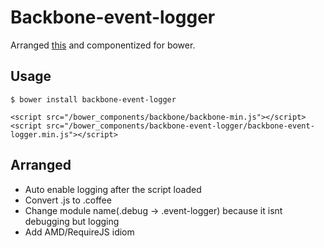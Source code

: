 Backbone-event-logger
=====================

Arranged [this](http://qiita.com/ktty1220/items/f1bb5b4eb48839de8394) and componentized for bower.

Usage
----

```
$ bower install backbone-event-logger
```

```
<script src="/bower_components/backbone/backbone-min.js"></script>
<script src="/bower_components/backbone-event-logger/backbone-event-logger.min.js"></script>
```

Arranged
----

- Auto enable logging after the script loaded
- Convert .js to .coffee
- Change module name(.debug -> .event-logger) because it isnt debugging but logging
- Add AMD/RequireJS idiom
